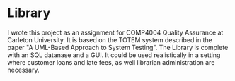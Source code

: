 # Library

I wrote this project as an assignment for COMP4004 Quality Assurance at Carleton University. 
It is based on the TOTEM system described in the paper "A UML-Based Approach to System Testing".
The Library is complete with an SQL datanase and a GUI. It could be used realistically in a setting where customer loans and late fees, as well librarian administration are necessary.
